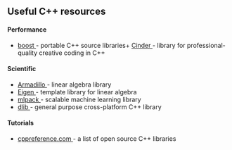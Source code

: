 ## Useful C++ resources
#### Performance
+ <a href="http://www.boost.org/" target="_blank">boost </a> - portable C++ source libraries+ <a href="https://libcinder.org/" target="_blank">Cinder </a> - library for professional-quality creative coding in C++

#### Scientific
+ <a href="http://arma.sourceforge.net/" target="_blank"> Armadillo  </a> - linear algebra library
+ <a href="http://eigen.tuxfamily.org/" target="_blank">Eigen </a> - template library for linear algebra
+ <a href="http://mlpack.org/" target="_blank">mlpack </a> - scalable machine learning library
+ <a href="http://dlib.net/" target="_blank">dlib </a> - general purpose cross-platform C++ library

#### Tutorials
+ <a href="http://en.cppreference.com/w/cpp/links/libs" target="_blank">cppreference.com </a> - a list of open source C++ libraries

